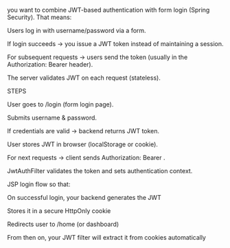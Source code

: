 you want to combine JWT-based authentication with form login (Spring Security). That means:

Users log in with username/password via a form.

If login succeeds → you issue a JWT token instead of maintaining a session.

For subsequent requests → users send the token (usually in the Authorization: Bearer <token> header).

The server validates JWT on each request (stateless).


STEPS

User goes to /login (form login page).

Submits username & password.

If credentials are valid → backend returns JWT token.

User stores JWT in browser (localStorage or cookie).

For next requests → client sends Authorization: Bearer <token>.

JwtAuthFilter validates the token and sets authentication context.


JSP login flow so that:

On successful login, your backend generates the JWT

Stores it in a secure HttpOnly cookie

Redirects user to /home (or dashboard)

From then on, your JWT filter will extract it from cookies automatically